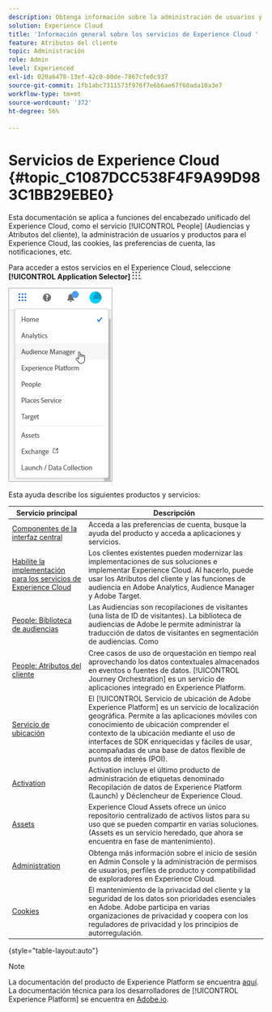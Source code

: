 ```yaml
---
description: Obtenga información sobre la administración de usuarios y productos de Adobe Experience Cloud, People (Audiencias y Atributos del cliente), Journey Orchestration, Ofertas, Places, Experience Platform Launch y Mobile Services.
solution: Experience Cloud
title: 'Información general sobre los servicios de Experience Cloud '
feature: Atributos del cliente
topic: Administración
role: Admin
level: Experienced
exl-id: 020a6478-13ef-42c0-80de-7867cfe0c937
source-git-commit: 1fb1abc7311573f976f7e6b6ae67f60ada10a3e7
workflow-type: tm+mt
source-wordcount: '372'
ht-degree: 56%

---
```


# Servicios de Experience Cloud {#topic_C1087DCC538F4F9A99D983C1BB29EBE0}

Esta documentación se aplica a funciones del encabezado unificado del Experience Cloud, como el servicio [!UICONTROL People] (Audiencias y Atributos del cliente), la administración de usuarios y productos para el Experience Cloud, las cookies, las preferencias de cuenta, las notificaciones, etc.

Para acceder a estos servicios en el Experience Cloud, seleccione **[!UICONTROL Application Selector]**
![](assets/menu-icon.png).

![](assets/platform-core-services.png)

Esta ayuda describe los siguientes productos y servicios:

| Servicio principal | Descripción |
|--- |--- |
| [Componentes de la interfaz central](experience-cloud.md) | Acceda a las preferencias de cuenta, busque la ayuda del producto y acceda a aplicaciones y servicios. |
| [Habilite la implementación para los servicios de Experience Cloud](core-services.md) | Los clientes existentes pueden modernizar las implementaciones de sus soluciones e implementar Experience Cloud. Al hacerlo, puede usar los Atributos del cliente y las funciones de audiencia en Adobe Analytics, Audience Manager y Adobe Target. |
| [People: Biblioteca de audiencias](audience-library.md) | Las Audiencias son recopilaciones de visitantes (una lista de ID de visitantes). La biblioteca de audiencias de Adobe le permite administrar la traducción de datos de visitantes en segmentación de audiencias. Como |
| [People: Atributos del cliente](attributes.md) | Cree casos de uso de orquestación en tiempo real aprovechando los datos contextuales almacenados en eventos o fuentes de datos. [!UICONTROL Journey Orchestration] es un servicio de aplicaciones integrado en Experience Platform. |
| [Servicio de ubicación](https://experienceleague.adobe.com/docs/places/using/home.html?lang=es) | El [!UICONTROL Servicio de ubicación de Adobe Experience Platform] es un servicio de localización geográfica. Permite a las aplicaciones móviles con conocimiento de ubicación comprender el contexto de la ubicación mediante el uso de interfaces de SDK enriquecidas y fáciles de usar, acompañadas de una base de datos flexible de puntos de interés (POI). |
| [Activation](activation.md) | Activation incluye el último producto de administración de etiquetas denominado Recopilación de datos de Experience Platform (Launch) y Déclencheur de Experience Cloud. |
| [Assets](experience-cloud-assets.md) | Experience Cloud Assets ofrece un único repositorio centralizado de activos listos para su uso que se pueden compartir en varias soluciones. (Assets es un servicio heredado, que ahora se encuentra en fase de mantenimiento). |
| [Administration](admin-getting-started.md) | Obtenga más información sobre el inicio de sesión en Admin Console y la administración de permisos de usuarios, perfiles de producto y compatibilidad de exploradores en Experience Cloud. |
| [Cookies](cookies-privacy.md) | El mantenimiento de la privacidad del cliente y la seguridad de los datos son prioridades esenciales en Adobe. Adobe participa en varias organizaciones de privacidad y coopera con los reguladores de privacidad y los principios de autorregulación. |

{style=&quot;table-layout:auto&quot;}

>[!NOTE]
>
>La documentación del producto de Experience Platform se encuentra [aquí](https://experienceleague.adobe.com/docs/experience-platform/landing/home.html?lang=es). La documentación técnica para los desarrolladores de [!UICONTROL Experience Platform] se encuentra en [Adobe.io](https://www.adobe.io/apis/experienceplatform/home/services.html).
